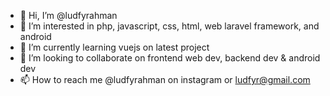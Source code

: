 - 👋 Hi, I’m @ludfyrahman
- 👀 I’m interested in php, javascript, css, html, web laravel framework, and android
- 🌱 I’m currently learning vuejs on latest project
- 💞️ I’m looking to collaborate on frontend web dev, backend dev & android dev
- 📫 How to reach me @ludfyrahman on instagram or ludfyr@gmail.com

<!---
ludfyrahman/ludfyrahman is a ✨ special ✨ repository because its `README.md` (this file) appears on your GitHub profile.
You can click the Preview link to take a look at your changes.
--->
